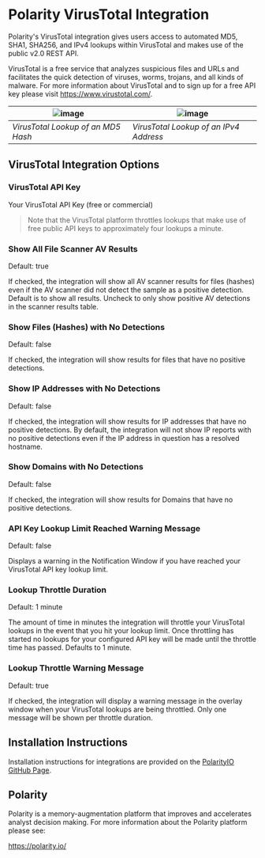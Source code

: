 # Polarity VirusTotal Integration

Polarity's VirusTotal integration gives users access to automated MD5, SHA1, SHA256, and IPv4 lookups within VirusTotal and makes use of the public v2.0 REST API.

VirusTotal is a free service that analyzes suspicious files and URLs and facilitates the quick detection of viruses, worms, trojans, and all kinds of malware.  For more information about VirusTotal and to sign up for a free API key please visit https://www.virustotal.com/.

| ![image](https://user-images.githubusercontent.com/306319/54649711-be923400-4a81-11e9-8bbb-2bfd99bb4394.png) | ![image](https://user-images.githubusercontent.com/306319/54649751-da95d580-4a81-11e9-8d8a-ebf39b97e864.png) |
|---|---|
|*VirusTotal Lookup of an MD5 Hash* | *VirusTotal Lookup of an IPv4 Address* |

## VirusTotal Integration Options

### VirusTotal API Key

Your VirusTotal API Key (free or commercial)

> Note that the VirusTotal platform throttles lookups that make use of free public API keys to approximately four lookups a minute.

### Show All File Scanner AV Results

Default: true

If checked, the integration will show all AV scanner results for files (hashes) even if the AV scanner did not detect the sample as a positive detection. Default is to show all results. Uncheck to only show positive AV detections in the scanner results table.

### Show Files (Hashes) with No Detections

Default: false

If checked, the integration will show results for files that have no positive detections.

### Show IP Addresses with No Detections

Default: false

If checked, the integration will show results for IP addresses that have no positive detections. By default, the integration will not show IP reports with no positive detections even if the IP address in question has a resolved hostname.

### Show Domains with No Detections

Default: false

If checked, the integration will show results for Domains that have no positive detections.


### API Key Lookup Limit Reached Warning Message

Default: false

Displays a warning in the Notification Window if you have reached your VirusTotal API key lookup limit.

### Lookup Throttle Duration

Default: 1 minute

The amount of time in minutes the integration will throttle your VirusTotal lookups in the event that you hit your lookup limit. Once throttling has started no lookups for your configured API key will be made until the throttle time has passed. Defaults to 1 minute.

### Lookup Throttle Warning Message

Default: true

If checked, the integration will display a warning message in the overlay window when your VirusTotal lookups are being throttled.  Only one message will be shown per throttle duration.

## Installation Instructions

Installation instructions for integrations are provided on the [PolarityIO GitHub Page](https://polarityio.github.io/).

## Polarity

Polarity is a memory-augmentation platform that improves and accelerates analyst decision making.  For more information about the Polarity platform please see:

https://polarity.io/
